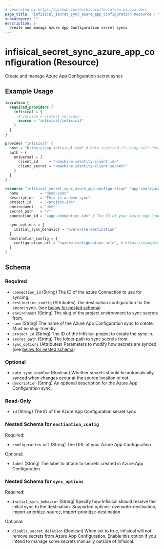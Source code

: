 ```yaml
---
# generated by https://github.com/hashicorp/terraform-plugin-docs
page_title: "infisical_secret_sync_azure_app_configuration Resource - terraform-provider-infisical"
subcategory: ""
description: |-
  Create and manage Azure App Configuration secret syncs
---
```


# infisical_secret_sync_azure_app_configuration (Resource)

Create and manage Azure App Configuration secret syncs

## Example Usage

```terraform
terraform {
  required_providers {
    infisical = {
      # version = <latest version>
      source = "infisical/infisical"
    }
  }
}

provider "infisical" {
  host = "https://app.infisical.com" # Only required if using self hosted instance of Infisical, default is https://app.infisical.com
  auth = {
    universal = {
      client_id     = "<machine-identity-client-id>"
      client_secret = "<machine-identity-client-secret>"
    }
  }
}

resource "infisical_secret_sync_azure_app_configuration" "app-configuration-demo" {
  name          = "demo-sync"
  description   = "This is a demo sync"
  project_id    = "<project-id>"
  environment   = "dev"
  secret_path   = "/"
  connection_id = "<app-connection-id>" # The ID of your Azure App Connection

  sync_options = {
    initial_sync_behavior = "overwrite-destination"
  }
  destination_config = {
    configuration_url = "<azure-configuration-url>", # https://example.azconfig.io
  }
}
```

<!-- schema generated by tfplugindocs -->
## Schema

### Required

- `connection_id` (String) The ID of the azure Connection to use for syncing.
- `destination_config` (Attributes) The destination configuration for the secret sync. (see [below for nested schema](#nestedatt--destination_config))
- `environment` (String) The slug of the project environment to sync secrets from.
- `name` (String) The name of the Azure App Configuration sync to create. Must be slug-friendly.
- `project_id` (String) The ID of the Infisical project to create the sync in.
- `secret_path` (String) The folder path to sync secrets from.
- `sync_options` (Attributes) Parameters to modify how secrets are synced. (see [below for nested schema](#nestedatt--sync_options))

### Optional

- `auto_sync_enabled` (Boolean) Whether secrets should be automatically synced when changes occur at the source location or not.
- `description` (String) An optional description for the Azure App Configuration sync.

### Read-Only

- `id` (String) The ID of the Azure App Configuration secret sync

<a id="nestedatt--destination_config"></a>
### Nested Schema for `destination_config`

Required:

- `configuration_url` (String) The URL of your Azure App Configuration

Optional:

- `label` (String) The label to attach to secrets created in Azure App Configuration


<a id="nestedatt--sync_options"></a>
### Nested Schema for `sync_options`

Required:

- `initial_sync_behavior` (String) Specify how Infisical should resolve the initial sync to the destination. Supported options: overwrite-destination, import-prioritize-source, import-prioritize-destination

Optional:

- `disable_secret_deletion` (Boolean) When set to true, Infisical will not remove secrets from Azure App Configuration. Enable this option if you intend to manage some secrets manually outside of Infisical.
